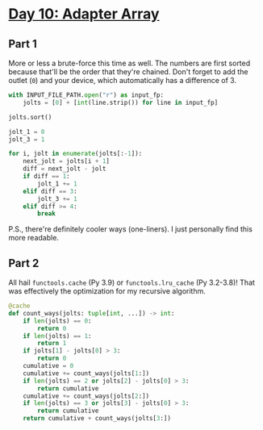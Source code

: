 # [Day 10: Adapter Array](https://adventofcode.com/2020/day/10)

## Part 1

More or less a brute-force this time as well. The numbers are first sorted
because that'll be the order that they're chained. Don't forget to add the outlet
(`0`) and your device, which automatically has a difference of 3.

```py
with INPUT_FILE_PATH.open("r") as input_fp:
    jolts = [0] + [int(line.strip()) for line in input_fp]

jolts.sort()

jolt_1 = 0
jolt_3 = 1

for i, jolt in enumerate(jolts[:-1]):
    next_jolt = jolts[i + 1]
    diff = next_jolt - jolt
    if diff == 1:
        jolt_1 += 1
    elif diff == 3:
        jolt_3 += 1
    elif diff >= 4:
        break
```

P.S., there're definitely cooler ways (one-liners). I just personally find this
more readable.

## Part 2

All hail `functools.cache` (Py 3.9) or `functools.lru_cache` (Py 3.2-3.8)! That
was effectively the optimization for my recursive algorithm.

```py
@cache
def count_ways(jolts: tuple[int, ...]) -> int:
    if len(jolts) == 0:
        return 0
    if len(jolts) == 1:
        return 1
    if jolts[1] - jolts[0] > 3:
        return 0
    cumulative = 0
    cumulative += count_ways(jolts[1:])
    if len(jolts) == 2 or jolts[2] - jolts[0] > 3:
        return cumulative
    cumulative += count_ways(jolts[2:])
    if len(jolts) == 3 or jolts[3] - jolts[0] > 3:
        return cumulative
    return cumulative + count_ways(jolts[3:])
```
